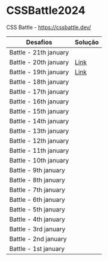 # CSSBattle2024

CSS Battle - https://cssbattle.dev/

Desafios | Solução |
---| ---|
Battle - 21th january |
Battle - 20th january | [Link ](https://github.com/sarasza/CSSBattle2024/blob/main/20thjanuary.md)
Battle - 19th january | [Link ](https://github.com/sarasza/CSSBattle2024/blob/main/19thjanuary.md)
Battle - 18th january | 
Battle - 17th january | 
Battle - 16th january | 
Battle - 15th january | 
Battle - 14th january | 
Battle - 13th january | 
Battle - 12th january | 
Battle - 11th january | 
Battle - 10th january | 
Battle - 9th january | 
Battle - 8th january | 
Battle - 7th january | 
Battle - 6th january | 
Battle - 5th january | 
Battle - 4th january | 
Battle - 3rd january | 
Battle - 2nd january | 
Battle - 1st january | 
